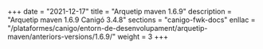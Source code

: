 +++
date        = "2021-12-17"
title       = "Arquetip maven 1.6.9"
description = "Arquetip maven 1.6.9 Canigó 3.4.8"
sections    = "canigo-fwk-docs"
enllac		= "/plataformes/canigo/entorn-de-desenvolupament/arquetip-maven/anteriors-versions/1.6.9/"
weight		= 3
+++

